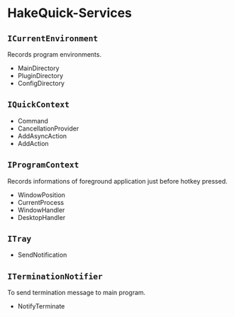 # HakeQuick-Services

## `ICurrentEnvironment`
Records program environments.
- MainDirectory
- PluginDirectory
- ConfigDirectory

## `IQuickContext`
- Command
- CancellationProvider
- AddAsyncAction
- AddAction

## `IProgramContext`
Records informations of foreground application just before hotkey pressed.
- WindowPosition
- CurrentProcess
- WindowHandler
- DesktopHandler

## `ITray`
- SendNotification

## `ITerminationNotifier`
To send termination message to main program.
- NotifyTerminate